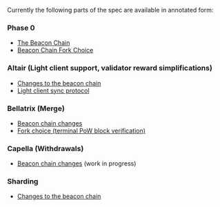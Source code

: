 Currently the following parts of the spec are available in annotated form:

### Phase 0

* [The Beacon Chain](phase0/beacon-chain.md)
* [Beacon Chain Fork Choice](phase0/fork-choice.md)

### Altair (Light client support, validator reward simplifications)

* [Changes to the beacon chain](altair/beacon-chain.md)
* [Light client sync protocol](altair/sync-protocol.md)

### Bellatrix (Merge)

* [Beacon chain changes](merge/beacon-chain.md)
* [Fork choice (terminal PoW block verification)](merge/fork-choice.md)

### Capella (Withdrawals)

* [Beacon chain changes](capella/beacon-chain.md) (work in progress)

### Sharding

* [Changes to the beacon chain](phase1/beacon-chain.md)
